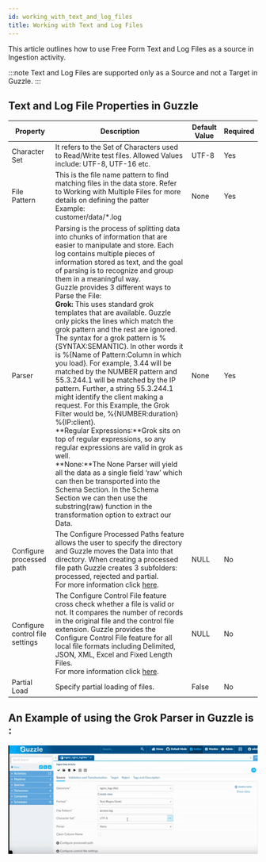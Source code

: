 ```yaml
---
id: working_with_text_and_log_files
title: Working with Text and Log Files
---
```


This article outlines how to use Free Form Text and Log Files as a source in Ingestion activity. 

:::note
Text and Log Files are supported only as a Source and not a Target in Guzzle.
:::

## Text and Log File Properties in Guzzle

|Property|Description|Default Value|Required|
|--- |--- |--- |--- |
|Character Set|It refers to the Set of Characters used to Read/Write test files. Allowed Values include: UTF-8, UTF-16 etc.|UTF-8|Yes|
|File Pattern|This is the file name pattern to find matching files in the data store. Refer to Working with Multiple Files for more details on defining the patter <br/>Example: <br/>customer/data/*.log|None|Yes|
|Parser|Parsing is the process of splitting data into chunks of information that are easier to manipulate and store. Each log contains multiple pieces of information stored as text, and the goal of parsing is to recognize and group them in a meaningful way.<br/> Guzzle provides 3 different ways to Parse the File:<br/>**Grok:** This uses standard grok templates that are available.  Guzzle only picks the lines which match the grok pattern and the rest are ignored. The syntax for a grok pattern is %{SYNTAX:SEMANTIC}. In other words it is %{Name of Pattern:Column in which you load}. For example, 3.44 will be matched by the NUMBER pattern and 55.3.244.1 will be matched by the IP pattern. Further, a string 55.3.244.1 might identify the client making a request. For this Example, the Grok Filter would be, %{NUMBER:duration} %{IP:client}.<br/>**Regular Expressions:**Grok sits on top of regular expressions, so any regular expressions are valid in grok as well. <br/>**None:**The None Parser will yield all the data as a single field ‘raw’ which can then be transported into the Schema Section. In the Schema Section we can then use the substring(raw) function in the transformation option to extract our Data.|None|Yes|
|Configure processed path|The Configure Processed Paths feature allows the user to specify the directory and Guzzle moves the Data into that directory. When creating a processed file path Guzzle creates 3 subfolders: processed, rejected and partial.<br/> For more information click [here](moving_processed_files).|NULL|No|  
|Configure control file settings|The Configure Control File feature cross check whether a file is valid or not. It compares the number of records in the original file and the control file extension. Guzzle provides the Configure Control File feature for all local file formats including Delimited, JSON, XML, Excel and Fixed Length Files.<br/> For more information click [here](configure_control_file). |NULL|No|
|Partial Load|Specify partial loading of files.|False|No|

## An Example of using the Grok Parser in Guzzle is :


<a href="https://guzzle.justanalytics.com/img/docs/how-to-guides/ingest_data/textandlog.gif" target="_self" >
    <img src="/img/docs/how-to-guides/ingest_data/textandlog.gif" />
</a> 

